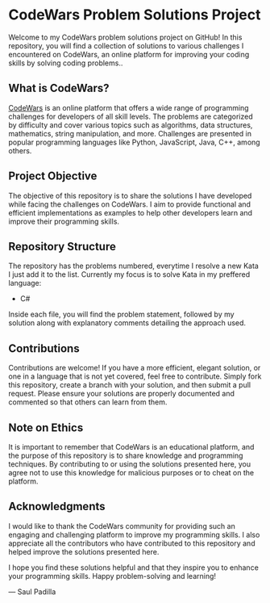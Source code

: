 # CodeWars Problem Solutions Project


Welcome to my CodeWars problem solutions project on GitHub! In this repository, you will find a collection of solutions to various challenges I encountered on CodeWars, an online platform for improving your coding skills by solving coding problems..

## What is CodeWars?

[CodeWars](https://www.codewars.com/) is an online platform that offers a wide range of programming challenges for developers of all skill levels. The problems are categorized by difficulty and cover various topics such as algorithms, data structures, mathematics, string manipulation, and more. Challenges are presented in popular programming languages like Python, JavaScript, Java, C++, among others.

## Project Objective

The objective of this repository is to share the solutions I have developed while facing the challenges on CodeWars. I aim to provide functional and efficient implementations as examples to help other developers learn and improve their programming skills.

## Repository Structure

The repository has the problems numbered, everytime I resolve a new Kata I just add it to the list. Currently my focus is to solve Kata in my preffered language:

- C#


Inside each file, you will find the problem statement, followed by my solution along with explanatory comments detailing the approach used.

## Contributions

Contributions are welcome! If you have a more efficient, elegant solution, or one in a language that is not yet covered, feel free to contribute. Simply fork this repository, create a branch with your solution, and then submit a pull request. Please ensure your solutions are properly documented and commented so that others can learn from them.

## Note on Ethics

It is important to remember that CodeWars is an educational platform, and the purpose of this repository is to share knowledge and programming techniques. By contributing to or using the solutions presented here, you agree not to use this knowledge for malicious purposes or to cheat on the platform.

## Acknowledgments

I would like to thank the CodeWars community for providing such an engaging and challenging platform to improve my programming skills. I also appreciate all the contributors who have contributed to this repository and helped improve the solutions presented here.

I hope you find these solutions helpful and that they inspire you to enhance your programming skills. Happy problem-solving and learning!

— Saul Padilla

